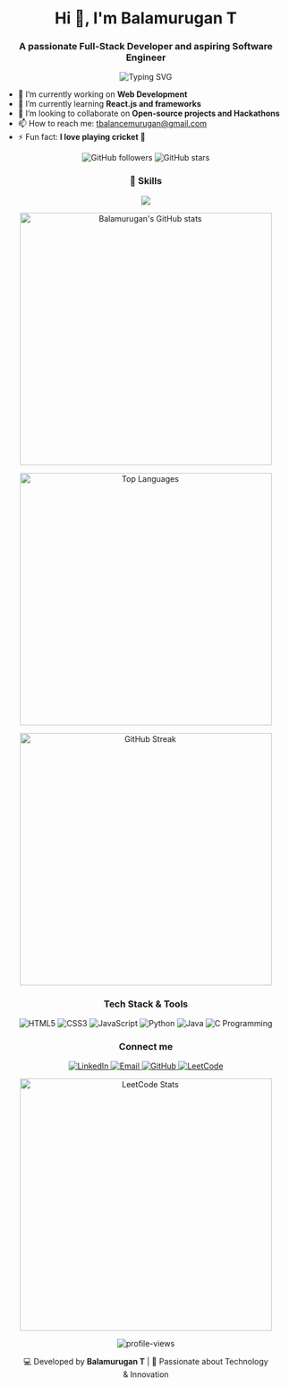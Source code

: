 <!-- Header Section -->
<h1 align="center">Hi 👋, I'm Balamurugan T</h1>
<h3 align="center">A passionate Full-Stack Developer and aspiring Software Engineer</h3>

<!-- Typing SVG -->
<p align="center">
  <img src="https://readme-typing-svg.demolab.com?font=Fira+Code&weight=600&size=24&duration=3000&pause=500&color=00FFAF&center=true&vCenter=true&width=550&lines=Full-Stack+Developer;Machine+Learning+Enthusiast;Lifelong+Learner;Open+to+Opportunities!" alt="Typing SVG" />
</p>

<!-- About Me Section -->
<ul>
  <li>🔭 I’m currently working on <strong>Web Development</strong></li>
  <li>🌱 I’m currently learning <strong>React.js and frameworks</strong></li>
  <li>👯 I’m looking to collaborate on <strong>Open-source projects and Hackathons</strong></li>
  <li>📫 How to reach me: <a href="mailto:tbalancemurugan@gmail.com">tbalancemurugan@gmail.com</a></li>
  <li>⚡ Fun fact: <strong>I love playing cricket 🏏</strong></li>
</ul>
<!-- skill section -->
<p align="center">
    <img src="https://img.shields.io/github/followers/just-bm?label=Follow&style=light" alt="GitHub followers" />
    <img src="https://img.shields.io/github/stars/just-bm?affiliations=OWNER%2CCOLLABORATOR%2CORGANIZATION_MEMBER&style=social" alt="GitHub stars" />
</p>
<h3 align="center">🔧 Skills</h3>
<p align="center">
  <a href="https://skillicons.dev">
    <img src="https://skillicons.dev/icons?i=python,java,c,cpp,rust,go,mysql,mongodb,html,css,js,aws,azure,linux,git,matlab,sklearn,tensorflow,postman,vscode&theme=dark&perline=14" />
  </a>
</p>

<!-- GitHub Stats Section -->
<p align="center">
  <img src="https://github-readme-stats.vercel.app/api/?username=just-bm&show_icons=true&theme=radical" alt="Balamurugan's GitHub stats" width="450" />
</p>

<!-- Top Languages Section -->
<p align="center">
  <img src="https://github-readme-stats.vercel.app/api/top-langs/?username=just-bm&layout=compact&theme=radical" alt="Top Languages" width="450" />
</p>
<!-- github streak -->
<p align="center">
  <img src="https://github-readme-streak-stats.herokuapp.com/?user=just-bm&layout=compact&theme=radical" alt="GitHub Streak" width="450" />
</p>


<!-- Skills Section -->
<h3 align="center">Tech Stack & Tools</h3>
<p align="center">
  <img src="https://img.shields.io/badge/HTML5-E34F26?style=for-the-badge&logo=html5&logoColor=white" alt="HTML5" />
  <img src="https://img.shields.io/badge/CSS3-1572B6?style=for-the-badge&logo=css3&logoColor=white" alt="CSS3" />
  <img src="https://img.shields.io/badge/JavaScript-F7DF1E?style=for-the-badge&logo=javascript&logoColor=black" alt="JavaScript" />
  <img src="https://img.shields.io/badge/Python-3776AB?style=for-the-badge&logo=python&logoColor=white" alt="Python" />
  <img src="https://img.shields.io/badge/Java-ED8B00?style=for-the-badge&logo=java&logoColor=white" alt="Java" />
  <img src="https://img.shields.io/badge/C-00599C?style=for-the-badge&logo=c&logoColor=white" alt="C Programming" />
</p>

<!-- Connect With Me Section -->
<h3 align="center">Connect me</h3>
<p align="center">
  <a href="https://www.linkedin.com/in/just0bm0or0balamurugan/" target="_blank">
    <img src="https://img.shields.io/badge/LinkedIn-0077B5?style=for-the-badge&logo=linkedin&logoColor=white" alt="LinkedIn" />
  </a>
  <a href="mailto:tbalancemurugan@gmail.com" target="_blank">
    <img src="https://img.shields.io/badge/Email-D14836?style=for-the-badge&logo=gmail&logoColor=white" alt="Email" />
  </a>
  <a href="https://github.com/just-bm" target="_blank">
    <img src="https://img.shields.io/badge/GitHub-100000?style=for-the-badge&logo=github&logoColor=white" alt="GitHub" />
  </a>
  <a href="https://leetcode.com/u/just_bm__/" target="_blank">
    <img src="https://img.shields.io/badge/LeetCode-FFA116?style=for-the-badge&logo=leetcode&logoColor=white" alt="LeetCode" />
  </a>
  
</p>
<!-- LeetCode Stats Section -->
<p align="center">
  <img src="https://leetcard.jacoblin.cool/just_bm__?theme=dark&font=Karma&ext=heatmap" alt="LeetCode Stats" width="450" />
</p>

<!-- Profile Views Counter -->
<p align="center">
  <img src="https://komarev.com/ghpvc/?username=just-bm&label=Profile%20views&color=0e75b6&style=flat" alt="profile-views" />
</p>

<!-- Footer Section -->
<p align="center">
  💻 Developed by <b>Balamurugan T</b> | 💖 Passionate about Technology & Innovation
</p>

